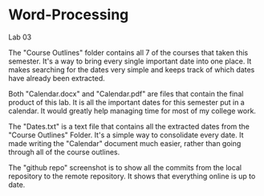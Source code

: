 # Word-Processing
Lab 03

The "Course Outlines" folder contains all 7 of the courses that taken this semester. It's a way to bring every single important date into one place.
It makes searching for the dates very simple and keeps track of which dates have already been extracted.

Both "Calendar.docx" and "Calendar.pdf" are files that contain the final product of this lab. It is all the important dates for this semester put in a calendar.
It would greatly help managing time for most of my college work.

The "Dates.txt" is a text file that contains all the extracted dates from the "Course Outlines" Folder. It's a simple way to consolidate every date.
It made writing the "Calendar" document much easier, rather than going through all of the course outlines.

The "github repo" screenshot is to show all the commits from the local repository to the remote repository. It shows that everything online is up to date.
	

